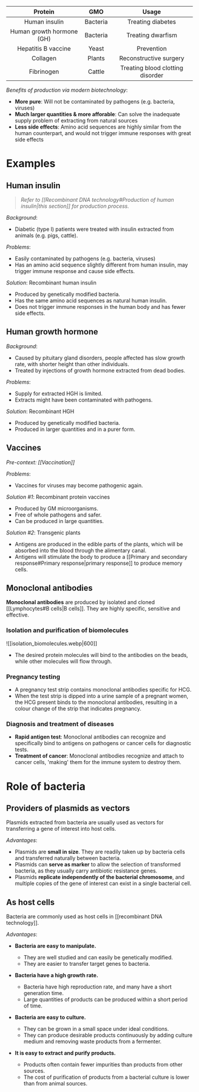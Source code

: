 
| Protein | GMO | Usage |
| :--: | :--: | :--: |
| Human insulin | Bacteria | Treating diabetes |
| Human growth hormone (GH) | Bacteria | Treating dwarfism |
| Hepatitis B vaccine | Yeast | Prevention |
| Collagen | Plants | Reconstructive surgery |
| Fibrinogen | Cattle | Treating blood clotting disorder |

*Benefits of production via modern biotechnology*:
- **More pure**: Will not be contaminated by pathogens (e.g. bacteria, viruses)
- **Much larger quantities & more afforable**:
  Can solve the inadequate supply problem of extracting from natural sources
- **Less side effects**: Amino acid sequences are highly similar from the human counterpart, and would not trigger immune responses with great side effects

# Examples
## Human insulin
> *Refer to [[Recombinant DNA technology#Production of human insulin|this section]] for production process.*

*Background*:
- Diabetic (type I) patients were treated with <span class="hi-green">insulin extracted</span> from animals (e.g. pigs, cattle).

*Problems*:
- Easily <span class="hi-green">contaminated</span> by pathogens (e.g. bacteria, viruses)
- Has an <span class="hi-green">amino acid sequence slightly different</span> from human insulin, may <span class="hi-green">trigger immune response</span> and cause side effects.

*Solution*: <span class="hi-blue">Recombinant human insulin</span>
- Produced by genetically modified bacteria.
- Has the same amino acid sequences as natural human insulin.
- Does not trigger immune responses in the human body and has fewer side effects.

## Human growth hormone
*Background*:
- Caused by <span class="hi-blue">pituitary gland disorders</span>, people affected has slow growth rate, with shorter height than other individuals.
- Treated by injections of growth hormone extracted from dead bodies.

*Problems*:
- Supply for extracted HGH is <span class="hi-green">limited</span>.
- Extracts might have been contaminated with pathogens.

*Solution*: <span class="hi-blue">Recombinant HGH</span>
- Produced by genetically modified bacteria.
- Produced in larger quantities and in a purer form.

## Vaccines
*Pre-context: [[Vaccination]]*

*Problems*:
- Vaccines for viruses may become pathogenic again.

*Solution \#1*: <span class="hi-blue">Recombinant protein vaccines</span>
- Produced by GM microorganisms.
- Free of whole pathogens and safer.
- Can be produced in large quantities.

*Solution \#2*: <span class="hi-blue">Transgenic plants</span>
- Antigens are produced in the edible parts of the plants, which will be absorbed into the blood through the alimentary canal.
- Antigens will stimulate the body to produce a [[Primary and secondary response#Primary response|primary response]] to produce memory cells.

## Monoclonal antibodies
**Monoclonal antibodies** are produced by isolated and cloned [[Lymphocytes#B cells|B cells]]. They are highly specific, sensitive and effective.

### Isolation and purification of biomolecules
![[isolation_biomolecules.webp|600]]

- The desired protein molecules will <span class="hi-green">bind to the antibodies on the beads</span>, while other molecules will flow through.

### Pregnancy testing
- A pregnancy test strip contains <span class="hi-blue">monoclonal antibodies specific for HCG</span>.
- When the test strip is dipped into a <span class="hi-green">urine sample</span> of a pregnant women, the HCG present binds to the monoclonal antibodies, resulting in a colour change of the strip that indicates pregnancy.

### Diagnosis and treatment of diseases
- **Rapid antigen test**: Monoclonal antibodies can recognize and specifically bind to antigens on pathogens or cancer cells for diagnostic tests.
- **Treatment of cancer**: Monoclonal antibodies recognize and attach to cancer cells, <span class="hi-blue">'making'</span> them for the immune system to destroy them.

# Role of bacteria
## Providers of plasmids as vectors
Plasmids extracted from bacteria are usually <span class="hi-green">used as vectors for transferring a gene of interest</span> into host cells.

*Advantages*:
- Plasmids are **small in size**. They are <span class="hi-green">readily taken up</span> by bacteria cells and <span class="hi-green">transferred naturally</span> between bacteria.
- Plasmids can **serve as marker** to allow the selection of transformed bacteria, as they usually <span class="hi-green">carry antibiotic resistance genes</span>.
- Plasmids **replicate independently of the bacterial chromosome**, and <span class="hi-green">multiple copies</span> of the gene of interest can exist in a single bacterial cell.

## As host cells
Bacteria are commonly used as <span class="hi-blue">host cells</span> in [[recombinant DNA technology]].

*Advantages*:
- **Bacteria are easy to manipulate.**
	- They are well studied and can easily be genetically modified.
	- They are easier to transfer target genes to bacteria.

- **Bacteria have a high growth rate.**
	- Bacteria have high reproduction rate, and many have a <span class="hi-green">short generation time</span>.
	- Large quantities of products can be produced within a short period of time.

- **Bacteria are easy to culture.**
	- They can be <span class="hi-green">grown in a small space</span> under ideal conditions.
	- They can produce desirable products continuously by adding culture medium and removing waste products from a fermenter.

- **It is easy to extract and purify products.**
	- Products often contain fewer impurities than products from other sources.
	- The <span class="hi-green">cost</span> of purification of products from a bacterial culture is <span class="hi-green">lower</span> than from animal sources.
